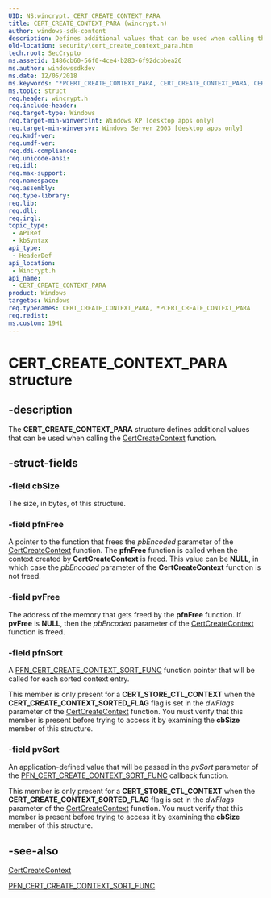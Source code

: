 ```yaml
---
UID: NS:wincrypt._CERT_CREATE_CONTEXT_PARA
title: CERT_CREATE_CONTEXT_PARA (wincrypt.h)
author: windows-sdk-content
description: Defines additional values that can be used when calling the CertCreateContext function.
old-location: security\cert_create_context_para.htm
tech.root: SecCrypto
ms.assetid: 1486cb60-56f0-4ce4-b283-6f92dcbbea26
ms.author: windowssdkdev
ms.date: 12/05/2018
ms.keywords: "*PCERT_CREATE_CONTEXT_PARA, CERT_CREATE_CONTEXT_PARA, CERT_CREATE_CONTEXT_PARA structure [Security], security.cert_create_context_para, wincrypt/CERT_CREATE_CONTEXT_PARA"
ms.topic: struct
req.header: wincrypt.h
req.include-header: 
req.target-type: Windows
req.target-min-winverclnt: Windows XP [desktop apps only]
req.target-min-winversvr: Windows Server 2003 [desktop apps only]
req.kmdf-ver: 
req.umdf-ver: 
req.ddi-compliance: 
req.unicode-ansi: 
req.idl: 
req.max-support: 
req.namespace: 
req.assembly: 
req.type-library: 
req.lib: 
req.dll: 
req.irql: 
topic_type:
 - APIRef
 - kbSyntax
api_type:
 - HeaderDef
api_location:
 - Wincrypt.h
api_name:
 - CERT_CREATE_CONTEXT_PARA
product: Windows
targetos: Windows
req.typenames: CERT_CREATE_CONTEXT_PARA, *PCERT_CREATE_CONTEXT_PARA
req.redist: 
ms.custom: 19H1
---
```


# CERT_CREATE_CONTEXT_PARA structure


## -description


The <b>CERT_CREATE_CONTEXT_PARA</b> structure defines additional values that can be used when calling the <a href="https://docs.microsoft.com/windows/desktop/api/wincrypt/nf-wincrypt-certcreatecontext">CertCreateContext</a> function.


## -struct-fields




### -field cbSize

The size, in bytes, of this structure.


### -field pfnFree

A pointer to the function that  frees the <i>pbEncoded</i> parameter of the <a href="https://docs.microsoft.com/windows/desktop/api/wincrypt/nf-wincrypt-certcreatecontext">CertCreateContext</a> function. The  <b>pfnFree</b> function is called when the context created by  <b>CertCreateContext</b> is freed. This value can be <b>NULL</b>, in which case the <i>pbEncoded</i> parameter of the <b>CertCreateContext</b> function is not freed.


### -field pvFree

The address of the memory that gets freed by the <b>pfnFree</b> function. If <b>pvFree</b> is <b>NULL</b>, then the <i>pbEncoded</i> parameter of the <a href="https://docs.microsoft.com/windows/desktop/api/wincrypt/nf-wincrypt-certcreatecontext">CertCreateContext</a> function is freed.


### -field pfnSort

A <a href="https://docs.microsoft.com/windows/desktop/api/wincrypt/nc-wincrypt-pfn_cert_create_context_sort_func">PFN_CERT_CREATE_CONTEXT_SORT_FUNC</a> function pointer that will be called for each sorted context entry.

This member is only present for a <b>CERT_STORE_CTL_CONTEXT</b> when the <b>CERT_CREATE_CONTEXT_SORTED_FLAG</b> flag is set in the <i>dwFlags</i> parameter of the <a href="https://docs.microsoft.com/windows/desktop/api/wincrypt/nf-wincrypt-certcreatecontext">CertCreateContext</a> function. You must verify that this member is present before trying to access it by examining the <b>cbSize</b> member of this structure.


### -field pvSort

An application-defined value that will be passed in the <i>pvSort</i> parameter of the <a href="https://docs.microsoft.com/windows/desktop/api/wincrypt/nc-wincrypt-pfn_cert_create_context_sort_func">PFN_CERT_CREATE_CONTEXT_SORT_FUNC</a> callback function.

This member is only present for a <b>CERT_STORE_CTL_CONTEXT</b> when the <b>CERT_CREATE_CONTEXT_SORTED_FLAG</b> flag is set in the <i>dwFlags</i> parameter of the <a href="https://docs.microsoft.com/windows/desktop/api/wincrypt/nf-wincrypt-certcreatecontext">CertCreateContext</a> function. You must verify that this member is present before trying to access it by examining the <b>cbSize</b> member of this structure.


## -see-also




<a href="https://docs.microsoft.com/windows/desktop/api/wincrypt/nf-wincrypt-certcreatecontext">CertCreateContext</a>



<a href="https://docs.microsoft.com/windows/desktop/api/wincrypt/nc-wincrypt-pfn_cert_create_context_sort_func">PFN_CERT_CREATE_CONTEXT_SORT_FUNC</a>
 

 

